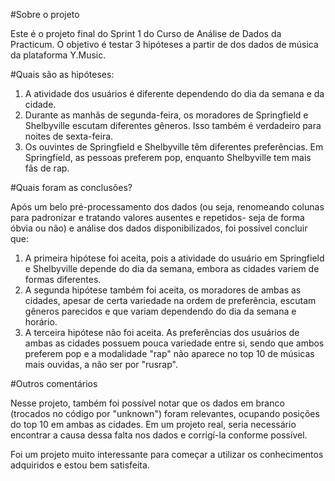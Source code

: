 #Sobre o projeto

Este é o projeto final do Sprint 1 do Curso de Análise de Dados da Practicum. O objetivo é testar 3 hipóteses a partir de dos dados de música da plataforma Y.Music.

#Quais são as hipóteses:
1. A atividade dos usuários é diferente dependendo do dia da semana e da cidade.
2. Durante as manhãs de segunda-feira, os moradores de Springfield e Shelbyville escutam diferentes gêneros. Isso também é verdadeiro para noites de sexta-feira.
3. Os ouvintes de Springfield e Shelbyville têm diferentes preferências. Em Springfield, as pessoas preferem pop, enquanto Shelbyville tem mais fãs de rap.

#Quais foram as conclusões?

Após um belo pré-processamento dos dados (ou seja, renomeando colunas para padronizar e tratando valores ausentes e repetidos- seja de forma óbvia ou não) 
e análise dos dados disponibilizados, foi possível concluir que:

1. A primeira hipótese foi aceita, pois a atividade do usuário em Springfield e Shelbyville depende do dia da semana, embora as cidades variem de formas diferentes. 
2. A segunda hipótese também foi aceita, os moradores de ambas as cidades, apesar de certa variedade na ordem de preferência, escutam gêneros parecidos e que variam dependendo
do dia da semana e horário.
3. A terceira hipótese não foi aceita. As preferências dos usuários de ambas as cidades possuem pouca variedade entre si, sendo que ambos preferem pop e a modalidade "rap" não aparece no
top 10 de músicas mais ouvidas, a não ser por "rusrap".

#Outros comentários

Nesse projeto, também foi possível notar que os dados em branco (trocados no código por "unknown") foram relevantes, ocupando posições do top 10 em ambas as cidades. Em um projeto real,
seria necessário encontrar a causa dessa falta nos dados e corrigí-la conforme possível.

Foi um projeto muito interessante para começar a utilizar os conhecimentos adquiridos e estou bem satisfeita.
